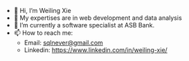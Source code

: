 - 👋 Hi, I’m Weiling Xie
- 👀 My expertises are in web development and data analysis
- 🌱 I’m currently a software specialist at ASB Bank.
- 📫 How to reach me:
     * Email: sqlnever@gmail.com
     * Linkedin: https://www.linkedin.com/in/weiling-xie/
